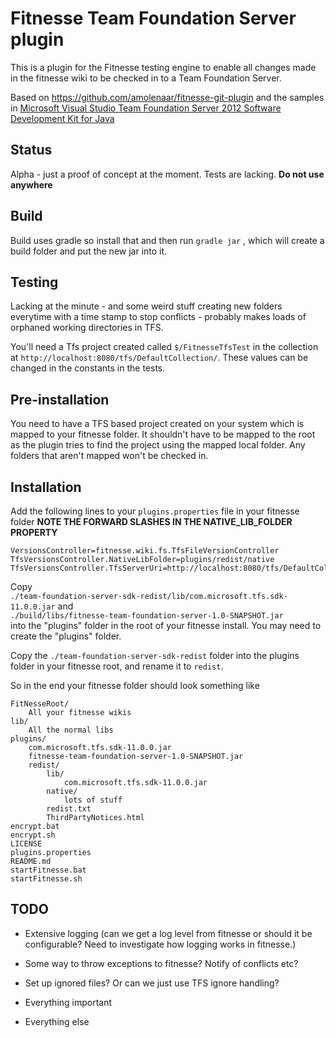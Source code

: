 # Fitnesse Team Foundation Server plugin

This is a plugin for the Fitnesse testing engine to enable all changes made in the fitnesse wiki to be checked in to
a Team Foundation Server.  

Based on <https://github.com/amolenaar/fitnesse-git-plugin> and the samples in [Microsoft Visual Studio Team Foundation Server 2012 Software Development Kit for Java](http://www.microsoft.com/en-us/download/details.aspx?id=22616)

## Status

Alpha - just a proof of concept at the moment.  Tests are lacking.  **Do not use anywhere**

## Build
Build uses gradle so install that and then run `gradle jar` , which will create a build folder and put the new
jar into it.

## Testing
Lacking at the minute - and some weird stuff creating new folders everytime with a time stamp to stop conflicts - probably makes
loads of orphaned working directories in TFS.

You'll need a Tfs project created called `$/FitnesseTfsTest` in the collection at `http://localhost:8080/tfs/DefaultCollection/`.
These values can be changed in the constants in the tests.

## Pre-installation
You need to have a TFS based project created on your system which is mapped to your fitnesse folder.  It shouldn't have
to be mapped to the root as the plugin tries to find the project using the mapped local folder.  Any folders that aren't 
mapped won't be checked in.

## Installation
Add the following lines to your `plugins.properties` file in your fitnesse folder  **NOTE THE FORWARD SLASHES IN THE NATIVE_LIB_FOLDER PROPERTY**

    VersionsController=fitnesse.wiki.fs.TfsFileVersionController
    TfsVersionsController.NativeLibFolder=plugins/redist/native
    TfsVersionsController.TfsServerUri=http://localhost:8080/tfs/DefaultCollection/

Copy  
    `./team-foundation-server-sdk-redist/lib/com.microsoft.tfs.sdk-11.0.0.jar`
and  
    `./build/libs/fitnesse-team-foundation-server-1.0-SNAPSHOT.jar`  
into the "plugins" folder in the root of your fitnesse install.  You may need to create the "plugins" folder. 

Copy the
`./team-foundation-server-sdk-redist` folder into the plugins folder in your fitnesse root, and rename
it to `redist`.

So in the end your fitnesse folder should look something like

    FitNesseRoot/   
        All your fitnesse wikis   
    lib/  
        All the normal libs  
    plugins/  
        com.microsoft.tfs.sdk-11.0.0.jar  
        fitnesse-team-foundation-server-1.0-SNAPSHOT.jar  
        redist/  
            lib/  
                com.microsoft.tfs.sdk-11.0.0.jar   
            native/  
                lots of stuff
            redist.txt  
            ThirdPartyNotices.html  
    encrypt.bat  
    encrypt.sh  
    LICENSE  
    plugins.properties  
    README.md  
    startFitnesse.bat   
    startFitnesse.sh  
    
## TODO
* Extensive logging (can we get a log level from fitnesse or should it be configurable?  Need to investigate how logging works in fitnesse.)
* Some way to throw exceptions to fitnesse?  Notify of conflicts etc?
* Set up ignored files?  Or can we just use TFS ignore handling?

* Everything important
* Everything else 
